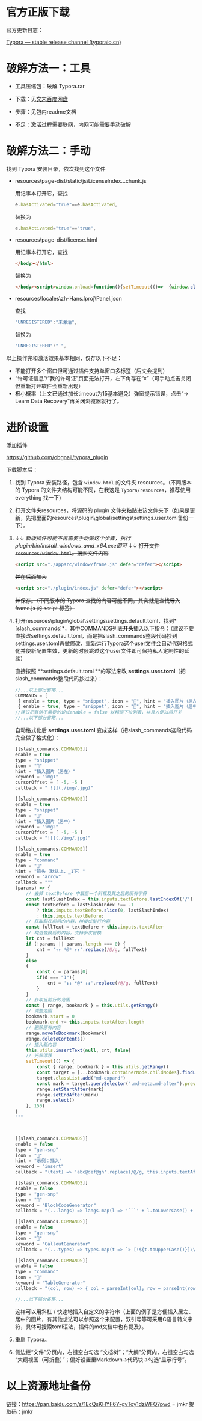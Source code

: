 # 官方正版下载

官方更新日志：

[Typora — stable release channel (typoraio.cn)](https://typoraio.cn/releases/stable.html)

# 破解方法一：工具

- 工具压缩包：破解 Typora.rar

- 下载：见[文末百度网盘](#以上资源地址备份)

- 步骤：见包内readme文档

- 不足：激活过程需要联网，内网可能需要手动破解

# 破解方法二：手动

找到 Typora 安装目录，依次找到这个文件

- resources\page-dist\static\js\LicenseIndex...chunk.js

  用记事本打开它，查找

  ```javascript
  e.hasActivated="true"==e.hasActivated,
  ```
  替换为
  ```javascript
  e.hasActivated="true"=="true",
  ```

- resources\page-dist\license.html

  用记事本打开它，查找
  ```html
  </body></html>
  ```

  替换为

  ```html
  </body><script>window.onload=function(){setTimeout(()=>  {window.close();},15);}</script></html>
  ```

- resources\locales\zh-Hans.lproj\Panel.json
  
  查找
  
  ```javascript
  "UNREGISTERED":"未激活",
  ```
  
  替换为
  
  ```javascript
  "UNREGISTERED":" ",
  ```

以上操作完和激活效果基本相同，仅存以下不足：
- 不能打开多个窗口但可通过插件支持单窗口多标签（后文会提到）
- “许可证信息”/“我的许可证”页面无法打开，左下角存在“x”（可手动点击关闭但重新打开软件会重新出现）
- 极小概率（上文已通过加长timeout为15基本避免）弹窗提示错误，点击“-> Learn Data Recovery”再关闭浏览器就行了。


# 进阶设置

添加插件

https://github.com/obgnail/typora_plugin

下载脚本后：

1. 找到 Typora 安装路径，包含 `window.html` 的文件夹 resources。（不同版本的 Typora 的文件夹结构可能不同，在我这是 `Typora/resources`，推荐使用 everything 找一下）

2. 打开文件夹resources，将源码的 plugin 文件夹粘贴进该文件夹下（如果是更新，先把里面的resources\plugin\global\settings\settings.user.toml备份一下）。

3. ↓↓ *新版插件可能不再需要手动做这个步骤，执行plugin/bin/install_windows_amd_x64.exe即可* ↓↓
   ~~打开文件 `resources/window.html`。搜索文件内容~~

   ```html
   <script src="./appsrc/window/frame.js" defer="defer"></script>
   ```

   ~~并在后面加入~~

   ```html
   <script src="./plugin/index.js" defer="defer"></script>
   ```

   ~~并保存。（不同版本的 Typora 查找的内容可能不同，其实就是查找导入 frame.js 的 script 标签）~~

4. 打开resources\plugin\global\settings\settings.default.toml，找到*[slash_commands]*，其中COMMANDS列表**开头**插入以下指令：（建议不要直接改settings.default.toml，而是把slash_commands整段代码抄到settings.user.toml再做修改，重新运行Typora这个user文件会自动代码格式化并使新配置生效，更新的时候跳过这个user文件即可保持私人定制性的延续）

   

   直接按照 **settings.default.toml **的写法来改 **settings.user.toml**（把slash_commands整段代码抄过来）：

   ```js
   //...以上部分省略...
   COMMANDS = [
   	{ enable = true, type = "snippet", icon = "👕", hint = "插入图片（居左）", keyword = "img1", cursorOffset = [-5, -5],  callback = " ![](./img/.jpg)" },
   	{ enable = true, type = "snippet", icon = "👕", hint = "插入图片（居中）", keyword = "img2" cursorOffset = [-5, -5], callback = "![](./img/.jpg)" },
   //建议把其他不需要的设成enable = false 以精简下拉列表，并且方便以后开关
   //...以下部分省略...
   ```

   自动格式化后 **settings.user.toml** 变成这样（把slash_commands这段代码完全做了格式化）：

   ```js
   [[slash_commands.COMMANDS]]
   enable = true
   type = "snippet"
   icon = "👕"
   hint = "插入图片（居左）"
   keyword = "img1"
   cursorOffset = [ -5, -5 ]
   callback = " ![](./img/.jpg)"
   
   [[slash_commands.COMMANDS]]
   enable = true
   type = "snippet"
   icon = "👕"
   hint = "插入图片（居中）"
   keyword = "img2"
   cursorOffset = [ -5, -5 ]
   callback = "![](./img/.jpg)"
   
   [[slash_commands.COMMANDS]]
   enable = true
   type = "command"
   icon = "🌟"
   hint = "箭头（默认上，_1下）"
   keyword = "arrow"
   callback = """
   (params) => {
       // 去掉 textBefore 中最后一个斜杠及其之后的所有字符
       const lastSlashIndex = this.inputs.textBefore.lastIndexOf('/')
       const textBefore = lastSlashIndex !== -1
           ? this.inputs.textBefore.slice(0, lastSlashIndex)
           : this.inputs.textBefore;
       // 获取斜杠前后的内容，拼接成整行内容
       const fullText = textBefore + this.inputs.textAfter
       // 构造替换后的内容，支持多次替换
       let cnt = fullText
       if (!params || params.length === 0) {
           cnt = '↑↑ *@* ↑↑'.replace(/@/g, fullText)
       }
       else
       {
           const d = params[0]
           if(d === "1"){
               cnt = '↓↓ *@* ↓↓'.replace(/@/g, fullText)
           }
       }
       // 获取当前行的范围
       const { range, bookmark } = this.utils.getRangy()
       // 调整范围
       bookmark.start = 0
       bookmark.end += this.inputs.textAfter.length
       // 删除原有内容
       range.moveToBookmark(bookmark)
       range.deleteContents()
       // 插入新内容
       this.utils.insertText(null, cnt, false)
       // 光标漂移
       setTimeout(() => {
           const { range, bookmark } = this.utils.getRangy()
           const target = [...bookmark.containerNode.childNodes].findLast(e => e.classList.contains("md-pair-s"))
           target.classList.add("md-expand")
           const mark = target.querySelector(".md-meta.md-after").previousElementSibling
           range.setStartAfter(mark)
           range.setEndAfter(mark)
           range.select()
       }, 150)
   }
   """
   
   
   
   [[slash_commands.COMMANDS]]
   enable = false
   type = "gen-snp"
   icon = "🌟"
   hint = "示例：插入"
   keyword = "insert"
   callback = "(text) => 'abc@def@gh'.replace(/@/g, this.inputs.textAfter)"
   
   [[slash_commands.COMMANDS]]
   enable = false
   type = "gen-snp"
   icon = "🌟"
   keyword = "BlockCodeGenerator"
   callback = "(...langs) => langs.map(l => '```' + l.toLowerCase() + '\\n```').join('\\n\\n')"
   
   [[slash_commands.COMMANDS]]
   enable = false
   type = "gen-snp"
   icon = "🌟"
   keyword = "CalloutGenerator"
   callback = "(...types) => types.map(t => `> [!${t.toUpperCase()}]\\n>\\n> `).join('\\n\\n')"
   
   [[slash_commands.COMMANDS]]
   enable = false
   type = "command"
   icon = "🌟"
   keyword = "TableGenerator"
   callback = "(col, row) => { col = parseInt(col); row = parseInt(row); const c = ['      ', ' ---- ', ...Array(row - 1).fill('      ')].map(e => `|${Array(col).fill(e).join('|')}|`).join('\\n'); this.utils.insertText(null, c, false) }"
   
   //...以下部分省略...
   ```
   
   
   
   这样可以用斜杠 / 快速地插入自定义的字符串（上面的例子是方便插入居左、居中的图片，有其他想法可以参照这个来配置，双引号等可采用C语言转义字符，具体可搜索toml语法，插件的md文档中也有提及）。
   
5. 重启 Typora。

6. 侧边栏“文件”分页内，右键空白勾选 “文档树”；“大纲”分页内，右键空白勾选 “大纲视图（可折叠）”；偏好设置里Markdown->代码块->勾选“显示行号”。

# 以上资源地址备份

链接：https://pan.baidu.com/s/1EcQsKHYF6Y-gvToy1dzWFQ?pwd = jmkr 
提取码：jmkr 